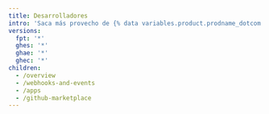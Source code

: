 ```yaml
---
title: Desarrolladores
intro: 'Saca más provecho de {% data variables.product.prodname_dotcom %} integrándote con nuestras API, personalizando tu flujo de trabajo de {% data variables.product.prodname_dotcom %}, y creando y compartiendo apps con la comunidad.'
versions:
  fpt: '*'
  ghes: '*'
  ghae: '*'
  ghec: '*'
children:
  - /overview
  - /webhooks-and-events
  - /apps
  - /github-marketplace
---
```


